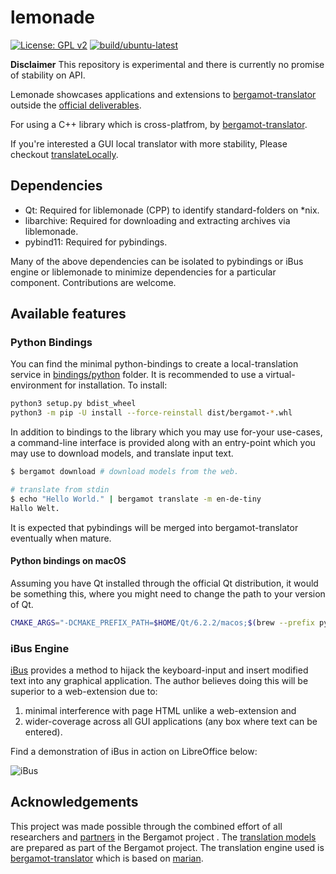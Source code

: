 # lemonade

[![License: GPL v2](https://img.shields.io/badge/License-GPL%20v2-blue.svg)](https://www.gnu.org/licenses/old-licenses/gpl-2.0.en.html) 
[![build/ubuntu-latest](https://github.com/jerinphilip/lemonade/actions/workflows/main.yml/badge.svg)](./.github/workflows/main.yml)

**Disclaimer** This repository is experimental and there is currently no
promise of stability on API. 

Lemonade showcases applications and extensions to
[bergamot-translator](https://github.com/browsermt/bergamot-translator) outside
the [official deliverables](https://browser.mt/deliverables). 

For using a C++ library which is cross-platfrom, by
[bergamot-translator](https://github.com/browsermt/bergamot-translator).

If you're interested a GUI local translator with more stability, Please
checkout [translateLocally](https://github.com/XapaJIaMnu/translateLocally).



## Dependencies

- Qt: Required for liblemonade (CPP) to identify standard-folders on \*nix.
- libarchive: Required for downloading and extracting archives via liblemonade.
- pybind11: Required for pybindings.

Many of the above dependencies can be isolated to pybindings or iBus engine or
liblemonade to minimize dependencies for a particular component. Contributions
are welcome.

## Available features

### Python Bindings

You can find the minimal python-bindings to create a local-translation service
in [bindings/python](./bindings/python) folder. 
It is recommended to use a virtual-environment for installation. To install:

```bash
python3 setup.py bdist_wheel
python3 -m pip -U install --force-reinstall dist/bergamot-*.whl
```

In addition to bindings to the library which you may use for-your use-cases, a
command-line interface is provided along with an entry-point which you may use
to download models, and translate input text.

```bash
$ bergamot download # download models from the web.

# translate from stdin
$ echo "Hello World." | bergamot translate -m en-de-tiny  
Hallo Welt.

```

It is expected that pybindings will be merged into bergamot-translator
eventually when mature.

#### Python bindings on macOS
Assuming you have Qt installed through the official Qt distribution, it would
be something this, where you might need to change the path to your version of
Qt.

```sh
CMAKE_ARGS="-DCMAKE_PREFIX_PATH=$HOME/Qt/6.2.2/macos;$(brew --prefix pybind11)" pip3 install path/to/lemonade
```

### iBus Engine

[iBus](https://en.wikipedia.org/wiki/Intelligent_Input_Bus) provides a method
to hijack the keyboard-input and insert modified text into any graphical
application. The author believes doing this will be superior to a web-extension
due to:

1. minimal interference with page HTML unlike a web-extension and
2. wider-coverage across all GUI applications (any box where text can be entered).

Find a demonstration of iBus in action on LibreOffice below:

![iBus](https://user-images.githubusercontent.com/727292/147791520-b3732b87-a142-4f95-b1a9-75e49e9488df.gif)

## Acknowledgements

This project was made possible through the combined effort of all researchers
and [partners](https://browser.mt/partners/) in the Bergamot project . The
[translation models](https://github.com/browsermt/students) are prepared as
part of the Bergamot project. The translation engine used is
[bergamot-translator](https://github.com/browsermt/bergamot-translator) which
is based on [marian](https://github.com/marian-nmt/marian-dev).

